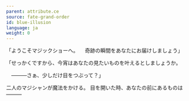 ```yaml
---
parent: attribute.ce
source: fate-grand-order
id: blue-illusion
language: ja
weight: 0
---
```


「ようこそマジックショーへ。
　奇跡の瞬間をあなたにお届けしましょう」

「せっかくですから、今宵はあなたの見たいものを叶えるとしましょうか。

　―――さぁ、少しだけ目をつぶって？」

二人のマジシャンが魔法をかける。
目を開いた時、あなたの前にあるものは―――
